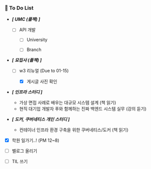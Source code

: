 
###  🤔 To Do List

- ***[ UMC (플젝) ]***
    - [ ] API 개발
        - [ ] University
        - [ ] Branch


- ***[ 묘집사 (플젝) ]***
    - [ ] w3 리뉴얼 (Due to 01-15)
        - [x] 게시글 사진 확인


- ***[ 인프라 스터디 ]***
    - 가상 면접 사례로 배우는 대규모 시스템 설계 (책 읽기)
    - 현직 대기업 개발자 푸와 함께하는 진짜 백엔드 시스템 실무 (강의 듣기)


- ***[ 도커, 쿠버네티스 개인 스터디 ]***
    - 컨테이너 인프라 환경 구축을 위한 쿠버네티스/도커 (책 읽기)


- [x] 학원 일가기..! (PM 12~8)
- [ ] 벨로그 올리기
- [ ] TIL 쓰기
  